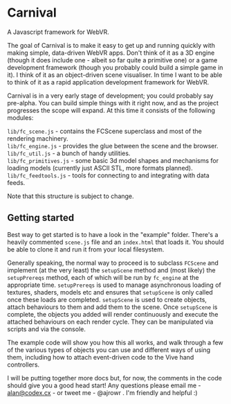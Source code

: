 # Carnival

A Javascript framework for WebVR.

The goal of Carnival is to make it easy to get up and running quickly with making simple, data-driven WebVR apps. Don't think of it as a 3D engine (though it does include one - albeit so far quite a primitive one) or a game development framework (though you probably could build a simple game in it). I think of it as an object-driven scene visualiser. In time I want to be able to think of it as a rapid application development framework for WebVR.

Carnival is in a very early stage of development; you could probably say pre-alpha. You can build simple things with it right now, and as the project progresses the scope will expand. At this time it consists of the following modules:

`lib/fc_scene.js` - contains the FCScene superclass and most of the rendering machinery.  
`lib/fc_engine.js` - provides the glue between the scene and the browser.  
`lib/fc_util.js` - a bunch of handy utilities.  
`lib/fc_primitives.js` - some basic 3d model shapes and mechanisms for loading models (currently just ASCII STL, more formats planned).  
`lib/fc_feedtools.js` - tools for connecting to and integrating with data feeds.  

Note that this structure is subject to change.

## Getting started

Best way to get started is to have a look in the "example" folder. There's a heavily commented `scene.js` file and an `index.html` that loads it. You should be able to clone it and run it from your local filesystem.

Generally speaking, the normal way to proceed is to subclass `FCScene` and implement (at the very least) the `setupScene` method and (most likely) the `setupPrereqs` method, each of which will be run by `fc_engine` at the appropriate time. `setupPrereqs` is used to manage asynchronous loading of textures, shaders, models etc and ensures that `setupScene` is only called once these loads are completed. `setupScene` is used to create objects, attach behaviours to them and add them to the scene. Once `setupScene` is complete, the objects you added will render continuously and execute the attached behaviours on each render cycle. They can be manipulated via scripts and via the console.

The example code will show you how this all works, and walk through a few of the various types of objects you can use and different ways of using them, including how to attach event-driven code to the Vive hand controllers.

I will be putting together more docs but, for now, the comments in the code should give you a good head start! Any questions please email me - alan@codex.cx - or tweet me - @ajrowr . I'm friendly and helpful :)
